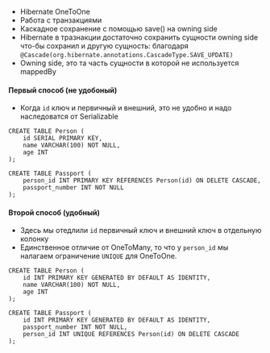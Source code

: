 * Hibernate OneToOne
* Работа с транзакциями
* Каскадное сохранение с помощью save() на owning side
* Hibernate в тразнакции достаточно сохранить сущности owning side что-бы сохранил и другую сущность: благодаря `@Cascade(org.hibernate.annotations.CascadeType.SAVE_UPDATE)`
* Owning side, это та часть сущности в которой не используется mappedBy

#### Первый способ (не удобоный)
* Когда `id` ключ и первичный и внешний, это не удобно и надо наследоватся от Serializable
```postgresql
CREATE TABLE Person (
    id SERIAL PRIMARY KEY,
    name VARCHAR(100) NOT NULL,
    age INT
);
    
CREATE TABLE Passport (
    person_id INT PRIMARY KEY REFERENCES Person(id) ON DELETE CASCADE,
    passport_number INT NOT NULL
);
```
#### Второй способ (удобный)
* Здесь мы отедлили `id` первичный ключ и внешний ключ в отдельную колонку
* Единственное отличие от OneToMany, то что у `person_id` мы налагаем ограничение `UNIQUE` для OneToOne.
```postgresql
CREATE TABLE Person (
    id INT PRIMARY KEY GENERATED BY DEFAULT AS IDENTITY,
    name VARCHAR(100) NOT NULL,
    age INT
);

CREATE TABLE Passport (
    id INT PRIMARY KEY GENERATED BY DEFAULT AS IDENTITY,
    passport_number INT NOT NULL,
    person_id INT UNIQUE REFERENCES Person(id) ON DELETE CASCADE
);
```